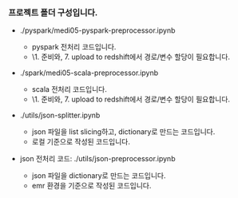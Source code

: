 ### 프로젝트 폴더 구성입니다.

- ./pyspark/medi05-pyspark-preprocessor.ipynb
    - pyspark 전처리 코드입니다. 
    - \1. 준비와, 7. upload to redshift에서 경로/변수 할당이 필요합니다.

- ./spark/medi05-scala-preprocessor.ipynb
    - scala 전처리 코드입니다. 
    - \1. 준비와, 7. upload to redshift에서 경로/변수 할당이 필요합니다.

- ./utils/json-splitter.ipynb
    - json 파일을 list slicing하고, dictionary로 만드는 코드입니다.
    - 로컬 기준으로 작성된 코드입니다.

- json 전처리 코드: ./utils/json-preprocessor.ipynb
    - json 파일을 dictionary로 만드는 코드입니다.
    - emr 환경을 기준으로 작성된 코드입니다.
